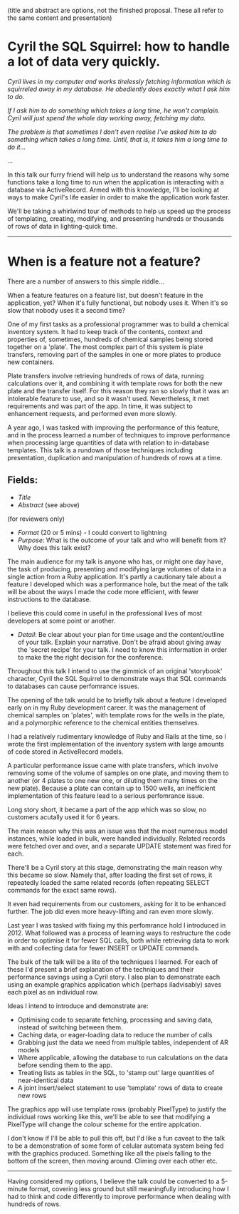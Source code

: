 (title and abstract are options, not the finished proposal. These all refer to the same content and presentation)

# Cyril the SQL Squirrel: how to handle a lot of data very quickly.

*Cyril lives in my computer and works tirelessly fetching information which is squirreled 
away in my database. He obediently does exactly what I ask him to do.*

*If I ask him to do something which takes a long time, he won't complain. 
Cyril will just spend the whole day working away, fetching my data.*

*The problem is that sometimes I don't even realise I've asked him to do something which 
takes a long time. Until, that is, it takes him a long time to do it...*

...

In this talk our furry friend will help us to understand the reasons why some functions take
a long time to run when the application is interacting with a database via ActiveRecord. Armed
with this knowledge, I'll be looking at ways to make Cyril's life easier in order to
make the application work faster.

We'll be taking a whirlwind tour of methods to help us speed up the process of templating, creating,
modifying, and presenting hundreds or thousands of rows of data in lighting-quick time.

---

# When is a feature not a feature?

There are a number of answers to this simple riddle...

When a feature features on a feature list, but doesn't feature in the application, yet?
When it's fully functional, but nobody uses it.
When it's so slow that nobody uses it a second time?

One of my first tasks as a professional programmer was to build a chemical inventory system.
It had to keep track of the contents, context and properties of, sometimes, hundreds of chemical samples
being stored together on a 'plate'. The most complex part of this system is plate transfers, removing
part of the samples in one or more plates to produce new containers.

Plate transfers involve retrieving hundreds of rows of data, running calculations over it, and combining it 
with template rows for both the new plate and the transfer itself. For this reason they ran so slowly that
it was an intolerable feature to use, and so it wasn't used. Nevertheless, it met requirements and was part
of the app. In time, it was subject to enhancement requests, and performed even more slowly. 

A year ago, I was tasked with improving the performance of this feature, and in the process learned a number 
of techniques to improve performance when processing large quantities of data with relation to in-database 
templates. This talk is a rundown of those techniques including presentation, duplication and manipulation of 
hundreds of rows at a time.

## Fields:
- *Title*
- *Abstract*
(see above)

(for reviewers only)

- *Format* (20 or 5 mins) - I could convert to lightning
- *Purpose*: What is the outcome of your talk and who will benefit from it? Why does this talk exist?

The main audience for my talk is anyone who has, or might one day have, the task of producing, presenting and 
modifying large volumes of data in a single action from a Ruby application. It's partly a cautionary tale about
a feature I developed which was a performance hole, but the meat of the talk will be about the ways I made the
code more efficient, with fewer instructions to the database.

I believe this could come in useful in the professional lives of most developers at some point or another.

- *Detail*: Be clear about your plan for time usage and the content/outline of your talk. Explain your narrative. 
Don't be afraid about giving away the 'secret recipe' for your talk. I need to know this information in order 
to make the the right decision for the conference.

Throughout this talk I intend to use the gimmick of an original 'storybook' character, Cyril the
SQL Squirrel to demonstrate ways that SQL commands to databases can cause perfomrance issues.

The opening of the talk would be to briefly talk about a feature I developed early on in my Ruby development career.
It was the management of chemical samples on 'plates', with template rows for the wells in the plate, and a polymorphic
reference to the chemical entities themselves. 

I had a relatively rudimentary knowledge of Ruby and Rails at the time, so I wrote the first implementation of the 
inventory system with large amounts of code stored in ActiveRecord models. 

A particular performance issue came with plate transfers, which involve
removing some of the volume of samples on one plate, and moving them to another (or 4 plates to one new one, or diluting
them many times on the new plate). Because a plate can contain up to 1500 wells, an inefficient implementation of this
feature lead to a serious perfomrance issue.

Long story short, it became a part of the app which was so slow, no customers acutally used it for 6 years.

The main reason why this was an issue was that the most numerous model instances, while loaded in bulk, were handled
individually. Related records were fetched over and over, and a separate UPDATE statement was fired for each.

There'll be a Cyril story at this stage, demonstrating the main reason why this became so slow. Namely that,
after loading the first set of rows, it repeatedly loaded the same related records (often repeating SELECT commands 
for the exact same rows).

It even had requirements from our customers, asking for it to be enhanced further. The job did even more heavy-lifting
and ran even more slowly.

Last year I was tasked with fixing my this perfomrance hold I introduced in 2012. What followed was a process of learning
ways to restructure the code in order to optimise it for fewer SQL calls, both while retrieving data to work with and 
collecting data for fewer INSERT or UPDATE commands.

The bulk of the talk will be a lite of the techniques I learned. For each of these I'd present a brief explanation of
the techniques and their performance savings using a Cyril story. I also plan to demonstrate each using an example
graphics application which (perhaps iladvisably) saves each pixel as an individual row.

Ideas I intend to introduce and demonstrate are:

* Optimising code to separate fetching, processing and saving data, instead of switching between them.
* Caching data, or eager-loading data to reduce the number of calls
* Grabbing just the data we need from multiple tables, independent of AR models
* Where applicable, allowing the database to run calculations on the data before sending them to the app.
* Treating lists as tables in the SQL, to 'stamp out' large quantities of near-identical data
* A joint insert/select statement to use 'template' rows of data to create new rows

The graphics app will use template rows (probably PixelType) to justify the individual rows working like this,
we'll be able to see that modifying a PixelType will change the colour scheme for the entire applcation.

I don't know if I'll be able to pull this off, but I'd like a fun caveat to the talk to be a demonstration of 
some form of celular automata system being fed with the graphics produced. Something like all the pixels falling
to the bottom of the screen, then moving around. Climing over each other etc.

------------

Having considered my options, I believe the talk could be converted to a 5-minute format, covering less ground but
still meaningfully introducing how I had to think and code differently to improve performance when dealing with 
hundreds of rows.

